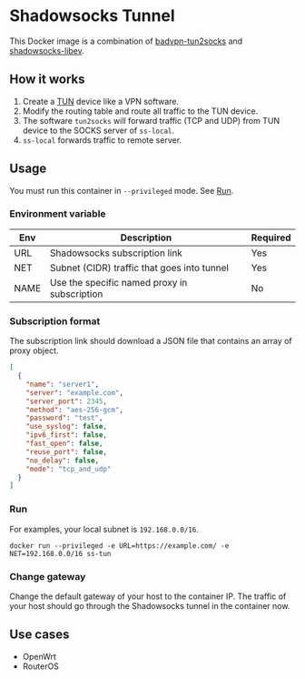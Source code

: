 # Shadowsocks Tunnel

This Docker image is a combination of [badvpn-tun2socks](https://github.com/ambrop72/badvpn)
and [shadowsocks-libev](https://github.com/shadowsocks/shadowsocks-libev).

## How it works

1. Create a [TUN](https://en.wikipedia.org/wiki/TUN/TAP) device like a VPN software.
2. Modify the routing table and route all traffic to the TUN device.
3. The software `tun2socks` will forward traffic (TCP and UDP) from TUN device to the SOCKS server of `ss-local`.
4. `ss-local` forwards traffic to remote server.

## Usage

You must run this container in `--privileged` mode. See [Run](#Run).

### Environment variable

| Env  | Description                                  | Required |
|------|----------------------------------------------|----------|
| URL  | Shadowsocks subscription link                | Yes      |
| NET  | Subnet (CIDR) traffic that goes into tunnel  | Yes      |
| NAME | Use the specific named proxy in subscription | No       |

### Subscription format

The subscription link should download a JSON file that contains an array of proxy object.

```json
[
  {
    "name": "server1",
    "server": "example.com",
    "server_port": 2345,
    "method": "aes-256-gcm",
    "password": "test",
    "use_syslog": false,
    "ipv6_first": false,
    "fast_open": false,
    "reuse_port": false,
    "no_delay": false,
    "mode": "tcp_and_udp"
  }
]
```

### Run

For examples, your local subnet is `192.168.0.0/16`.

```shell
docker run --privileged -e URL=https://example.com/ -e NET=192.168.0.0/16 ss-tun
```

### Change gateway

Change the default gateway of your host to the container IP. The traffic of your host should go through the Shadowsocks
tunnel in the container now.

## Use cases

- OpenWrt
- RouterOS
